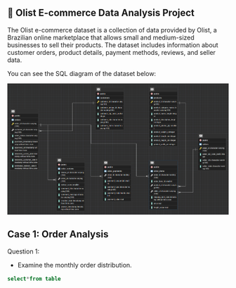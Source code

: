## 🚀 Olist E-commerce Data Analysis Project

The Olist e-commerce dataset is a collection of data provided by Olist, a Brazilian online marketplace that allows small and medium-sized businesses to sell their products. The dataset includes information about customer orders, product details, payment methods, reviews, and seller data.

You can see the SQL diagram of the dataset below:

![alt text](https://github.com/hilalguleryuz/postgresql_olist_data_analysis_project/blob/main/Olist_ERD_diagram.png)

## Case 1: Order Analysis
Question 1:
- Examine the monthly order distribution.

```sql
select*from table
```
